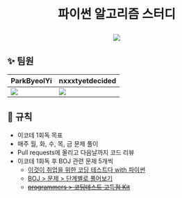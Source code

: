 # <div align="center"> 파이썬 알고리즘 스터디 <p></p> ![](https://i.imgur.com/EdZ1JES.gif) </div>

## :sparkles: 팀원

| ParkByeolYi | nxxxtyetdecided |
| -------- | -------- |
| [![](https://i.imgur.com/1zMaAt1.png)](https://github.com/ParkByeolYi) | [![](https://i.imgur.com/5WZBo5H.png)](https://github.com/nxxxtyetdecided) |


## :book: 규칙
- 이코테 1회독 목표
- 매주 월, 화, 수, 목, 금 문제 풀이
- Pull requests에 올리고 다음날까지 코드 리뷰
- 이코테 1회독 후 BOJ 관련 문제 5개씩
    - [이것이 취업을 위한 코딩 테스트다 with 파이썬](https://github.com/ndb796/python-for-coding-test)
    - [BOJ > 문제 > 단계별로 풀어보기](https://www.acmicpc.net/step)
    - ~~[programmers > 코딩테스트 고득점 Kit](https://programmers.co.kr/learn/challenges?tab=algorithm_practice_kit)~~
